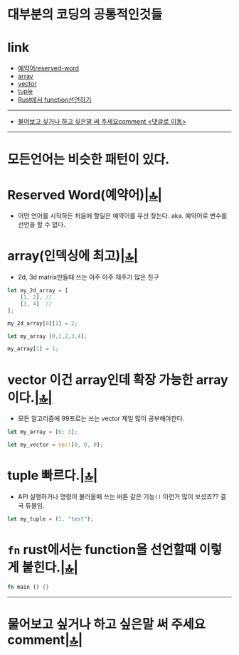 # 대부분의 코딩의 공통적인것들

# link

- [예약어reserved-word](#reserved-word예약어)
- [array](#array인덱싱에-최고)
- [vector](#vector-이건-array인데-확장-가능한-array이다)
- [tuple](#tuple-빠르다)
- [Rust에서 function선언하기 ](#fn-rust에서는-function을-선언할때-이렇게-붙힌다)

<hr />

- [물어보고 싶거나 하고 싶은말 써 주세요comment <댓글로 이동>](#comment)


<hr />

# 모든언어는 비슷한 패턴이 있다.

# Reserved Word(예약어)[|🔝|](#link)
- 어떤 언어를 시작하든 처음에 할일은 예약어를 우선 찾는다.  aka. 예약어로 변수를 선언을 할 수 없다.

# array(인덱싱에 최고)[|🔝|](#link)
- 2d, 3d matrix만들때 쓰는 아주 아주 재주가 많은 친구

```rs
let my_2d_array = [
    [1, 2], //
    [3, 4]  //
];

my_2d_array[0][1] = 2;

let my_array [0,1,2,3,4];

my_array[1] = 1;
```


# vector 이건 array인데 확장 가능한 array이다.[|🔝|](#link)

- 모든 알고리즘에 99프로는 쓰는 vector 제일 많이 공부해야한다.

```rs
let my_array = [0; 3];

let my_vector = vec![0, 0, 0];
```


# tuple 빠르다.[|🔝|](#link)

- API 실행하거나 명령어 불러올때 쓰는 버튼 같은 기능`()` 이런거 많이 보셨죠?? 결국 튜블임.

```rs
let my_tuple = (1, "test");
```

# `fn` rust에서는 function을 선언할때 이렇게 붙힌다.[|🔝|](#link)

```rs
fn main () {}
```

<hr />

<h1 id="comment">물어보고 싶거나 하고 싶은말 써 주세요comment<a href="#link">|🔝|</a></h1>

<script src="https://utteranc.es/client.js" repo="YoungHaKim7/blog_comments_bot" issue-term="url"
    theme="github-light" crossorigin="anonymous" async>
</script>

